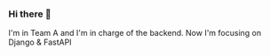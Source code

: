 ### Hi there 👋

I'm in Team A and I'm in charge of the backend.
Now I'm focusing on Django & FastAPI
